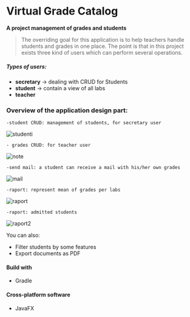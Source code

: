 # Virtual Grade Catalog
**A project management of grades and students**


> The overriding goal for this application
> is to help teachers handle students and grades
> in one place. The point is that 
> in this project exists three kind of users 
> which can perform several operations.


##### Types of users:
  - **secretary**  -> dealing with CRUD for Students 
  - **student** -> contain a view of all labs 
  - **teacher** 
  
### Overview of the application design part:
    -student CRUD: management of students, for secretary user

![studenti](https://user-images.githubusercontent.com/38310636/53699907-c2715580-3df5-11e9-85db-942e769cc4e0.png)

    - grades CRUD: for teacher user
![note](https://user-images.githubusercontent.com/38310636/53699922-f0569a00-3df5-11e9-8073-29d4729aa1d9.png)


    -send mail: a student can receive a mail with his/her own grades  
![mail](https://user-images.githubusercontent.com/38310636/53699239-de252d80-3dee-11e9-9d35-319e883f5392.png)


    -raport: represent mean of grades per labs
![raport](https://user-images.githubusercontent.com/38310636/53699952-2136cf00-3df6-11e9-9633-cdc03b793100.png)

    -raport: admitted students
![raport2](https://user-images.githubusercontent.com/38310636/53699977-5cd19900-3df6-11e9-9856-24c2a565e333.png)


You can also:
  - Filter students by some features
  - Export documents as PDF

#### Build with
  - Gradle
 
#### Cross-platform software
   - JavaFX


